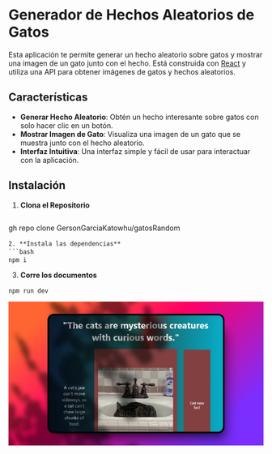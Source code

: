 # Generador de Hechos Aleatorios de Gatos

Esta aplicación te permite generar un hecho aleatorio sobre gatos y mostrar una imagen de un gato junto con el hecho. Está construida con [React](https://reactjs.org/) y utiliza una API para obtener imágenes de gatos y hechos aleatorios.

## Características

- **Generar Hecho Aleatorio**: Obtén un hecho interesante sobre gatos con solo hacer clic en un botón.
- **Mostrar Imagen de Gato**: Visualiza una imagen de un gato que se muestra junto con el hecho aleatorio.
- **Interfaz Intuitiva**: Una interfaz simple y fácil de usar para interactuar con la aplicación.

## Instalación

1. **Clona el Repositorio**

   ```bash
  gh repo clone GersonGarciaKatowhu/gatosRandom
```
2. **Instala las dependencias**
```bash
npm i
```
3. **Corre los documentos**

```bash
npm run dev
```

![Preview](public/preview.jpg)